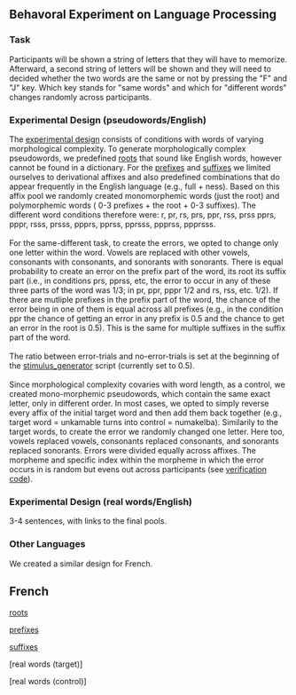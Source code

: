 ## Behavoral Experiment on Language Processing

### Task
Participants will be shown a string of letters that they will have to memorize. Afterward, a second string of letters will be shown and they will need to decided whether the two words are the same or not by pressing the "F" and "J" key. Which key stands for "same words" and which for "different words" changes randomly across participants. 
  
### Experimental Design (pseudowords/English)
The [experimental design](https://github.com/dbechar/Morphemes-Behavioral-Experiment/blob/main/experimental_design/design.csv) consists of conditions with words of varying morphological complexity.
To generate morphologically complex pseudowords, we predefined [roots](https://github.com/dbechar/Morphemes-Behavioral-Experiment/blob/main/experimental_design/roots_english.csv) that sound like English words, however cannot be found in a dictionary. For the [prefixes](https://github.com/dbechar/Morphemes-Behavioral-Experiment/blob/main/experimental_design/prefixes_english.csv) and [suffixes](https://github.com/dbechar/Morphemes-Behavioral-Experiment/blob/main/experimental_design/suffixes_english.csv) we limited ourselves to derivational affixes and also predefined combinations that do appear frequently in the English language (e.g., full + ness). Based on this affix pool we randomly created monomorphemic words (just the root) and polymorphemic words ( 0-3 prefixes + the root + 0-3 suffixes). The different word conditions therefore were: r, pr, rs, prs, ppr, rss, prss pprs, pppr, rsss, prsss, ppprs, pprss, pprsss, ppprss, ppprsss. 
<br><br>
For the same-different task, to create the errors, we opted to change only one letter within the word. Vowels are replaced with other vowels, consonants with consonants, and sonorants with sonorants.
There is equal probability to create an error on the prefix part of the word, its root its suffix part (i.e., in conditions prs, pprss, etc, the error to occur in any of these three parts of the word was 1/3; in pr, ppr, pppr 1/2 and rs, rss, etc. 1/2). If there are mutliple prefixes in the prefix part of the word, the chance of the error being in one of them is equal across all prefixes (e.g., in the condition ppr the chance of getting an error in any prefix is 0.5 and the chance to get an error in the root is 0.5). This is the same for multiple suffixes in the suffix part of the word.
<br><br>
The ratio between error-trials and no-error-trials is set at the beginning of the [stimulus_generator](https://github.com/dbechar/Morphemes-Behavioral-Experiment/blob/main/code/stimulus_generator.py) script (currently set to 0.5).
<br> <br>
Since morphological complexity covaries with word length, as a control, we created mono-morphemic pseudowords, which contain the same exact letter, only in different order.
In most cases, we opted to simply reverse every affix of the initial target word and then add them back together (e.g., target word = unkamable turns into control = numakelba). Similarily to the target words, to create the error we randomly changed one letter. Here too, vowels replaced vowels, consonants replaced consonants, and sonorants replaced sonorants. Errors were divided equally across affixes. The morpheme and specific index within the morpheme in which the error occurs in is random but evens out across participants (see [verification code](https://github.com/dbechar/Morphemes-Behavioral-Experiment/blob/main/code/verification_code)).

### Experimental Design (real words/English)
3-4 sentences, with links to the final pools.

### Other Languages
We created a similar design for French. 
## French
[roots](https://github.com/dbechar/Morphemes-Behavioral-Experiment/blob/main/experimental_design/roots_french.csv)

[prefixes](https://github.com/dbechar/Morphemes-Behavioral-Experiment/blob/main/experimental_design/prefixes_french.csv)

[suffixes](https://github.com/dbechar/Morphemes-Behavioral-Experiment/blob/main/experimental_design/suffixes_french.csv)

[real words (target)]

[real words (control)]

